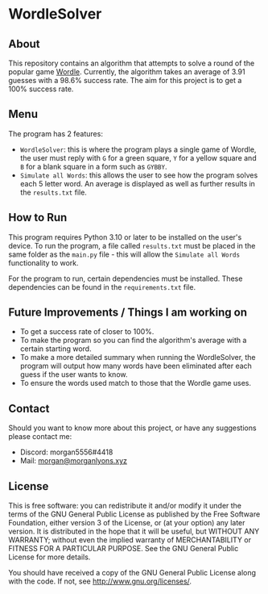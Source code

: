 # WordleSolver

## About

This repository contains an algorithm that attempts to solve a round of the popular game [Wordle](https://www.nytimes.com/games/wordle/index.html). Currently, the algorithm takes an average of 3.91 guesses with a 98.6% success rate. The aim for this project is to get a 100% success rate.

## Menu

The program has 2 features:
- `WordleSolver`: this is where the program plays a single game of Wordle, the user must reply with `G` for a green square, `Y` for a yellow square and `B` for a blank square in a form such as `GYBBY`.
- `Simulate all Words`: this allows the user to see how the program solves each 5 letter word. An average is displayed as well as further results in the `results.txt` file.

## How to Run

This program requires Python 3.10 or later to be installed on the user's device. To run the program, a file called `results.txt` must be placed in the same folder as the `main.py` file - this will allow the `Simulate all Words` functionality to work.

For the program to run, certain dependencies must be installed. These dependencies can be found in the `requirements.txt` file.

## Future Improvements / Things I am working on

- To get a success rate of closer to 100%.
- To make the program so you can find the algorithm's average with a certain starting word.
- To make a more detailed summary when running the WordleSolver, the program will output how many words have been eliminated after each guess if the user wants to know.
- To ensure the words used match to those that the Wordle game uses.

## Contact 

Should you want to know more about this project, or have any suggestions please contact me:
- Discord: morgan5556#4418
- Mail: morgan@morganlyons.xyz

## License

This is free software: you can redistribute it and/or modify it under the terms
of the GNU General Public License as published by the Free Software Foundation,
either version 3 of the License, or (at your option) any later version. It is
distributed in the hope that it will be useful, but WITHOUT ANY WARRANTY;
without even the implied warranty of MERCHANTABILITY or FITNESS FOR A
PARTICULAR PURPOSE.  See the GNU General Public License for more details.

You should have received a copy of the GNU General Public License along with
the code.  If not, see http://www.gnu.org/licenses/.